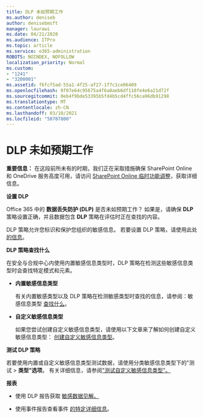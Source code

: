 ```yaml
---
title: DLP 未如预期工作
ms.author: deniseb
author: denisebmsft
manager: laurawi
ms.date: 04/21/2020
ms.audience: ITPro
ms.topic: article
ms.service: o365-administration
ROBOTS: NOINDEX, NOFOLLOW
localization_priority: Normal
ms.custom:
- "1241"
- "3200001"
ms.assetid: f6fcf5ad-55a1-4f25-af27-1f7c1ce06409
ms.openlocfilehash: 0f07e64c95675a4f6a0aeb6df110fe4e6a21d72f
ms.sourcegitcommit: 0eb4f9bde53395b5fd4b5cd4ffc56ca96db91298
ms.translationtype: MT
ms.contentlocale: zh-CN
ms.lasthandoff: 03/10/2021
ms.locfileid: "50707800"
---
```

# <a name="dlp-not-working-as-expected"></a>DLP 未如预期工作

**重要信息：** 在这段前所未有的时期，我们正在采取措施确保 SharePoint Online 和 OneDrive 服务高度可用，请访问 [SharePoint Online 临时功能调整](https://aka.ms/ODSPAdjustments)，获取详细信息。

 **设置 DLP**

Office 365 中的 **数据丢失防护 (DLP)** 是否未如预期工作？ 如果是，请确保 **DLP** 策略设置正确，并且数据包含 **DLP** 策略在评估时正在查找的内容。
  
DLP 策略允许您标识和保护您组织的敏感信息。 若要设置 DLP 策略，请使用此处 [的信息](https://docs.microsoft.com/microsoft-365/compliance/create-a-dlp-policy-from-a-template)。
  
 **DLP 策略查找什么**
  
在安全与合规中心内使用内置敏感信息类型时，DLP 策略在检测这些敏感信息类型时会查找特定模式和元素。
  
- **内置敏感信息类型**

    有关内置敏感类型以及 DLP 策略在检测敏感类型时查找的信息，请参阅：敏感信息类型 [查找什么](https://docs.microsoft.com/microsoft-365/compliance/sensitive-information-type-entity-definitions)。

- **自定义敏感信息类型**

    如果您尝试创建自定义敏感信息类型，请使用以下文章来了解如何创建自定义敏感信息类型： [创建自定义敏感信息类型](https://docs.microsoft.com/microsoft-365/compliance/create-a-custom-sensitive-information-type)。

**测试 DLP 策略**

若要使用内置或自定义敏感信息类型测试数据，请使用分类敏感信息类型下的"测试  >  **类型"选项**。 有关详细信息，请参阅["测试自定义敏感信息类型"。](https://docs.microsoft.com/microsoft-365/compliance/create-a-custom-sensitive-information-type#create-custom-sensitive-information-types-in-the-security--compliance-center)

 **报表**
  
- 使用 DLP 报告获取 [敏感数据见解。](https://docs.microsoft.com/microsoft-365/compliance/data-loss-prevention-policies#dlp-reports)

- 使用事件报告查看事件 [的特定详细信息](https://docs.microsoft.com/microsoft-365/compliance/data-loss-prevention-policies#incident-reports)。
